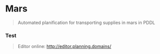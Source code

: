 # Mars

> Automated planification for transporting supplies in mars in PDDL

### Test

> Editor online: http://editor.planning.domains/
